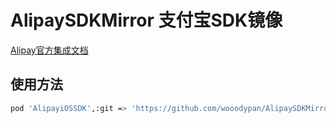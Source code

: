 # AlipaySDKMirror 支付宝SDK镜像

[Alipay官方集成文档](https://docs.open.alipay.com/204/105295/)


## 使用方法
``` sh
pod 'AlipayiOSSDK',:git => 'https://github.com/wooodypan/AlipaySDKMirror.git'
```

